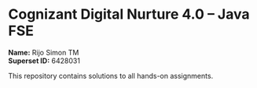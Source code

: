 # Cognizant Digital Nurture 4.0 – Java FSE

**Name:** Rijo Simon TM<br>
**Superset ID:** 6428031 

This repository contains solutions to all hands-on assignments.
